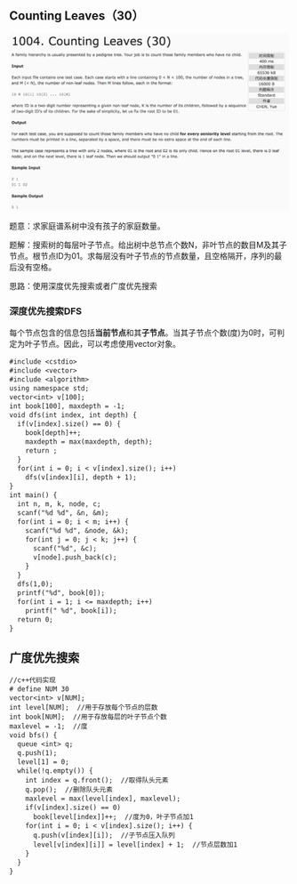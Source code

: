 ## Counting Leaves（30）

![1004](image/1004.png)

题意：求家庭谱系树中没有孩子的家庭数量。

题解：搜索树的每层叶子节点。给出树中总节点个数N，非叶节点的数目M及其子节点。根节点ID为01。求每层没有叶子节点的节点数量，且空格隔开，序列的最后没有空格。

思路：使用深度优先搜索或者广度优先搜索

### 深度优先搜索DFS

每个节点包含的信息包括**当前节点**和其**子节点**。当其子节点个数(度)为0时，可判定为叶子节点。因此，可以考虑使用vector对象。

```
#include <cstdio>
#include <vector>
#include <algorithm>
using namespace std;
vector<int> v[100];
int book[100], maxdepth = -1;
void dfs(int index, int depth) {
  if(v[index].size() == 0) {
    book[depth]++;
    maxdepth = max(maxdepth, depth);
    return ;
  }
  for(int i = 0; i < v[index].size(); i++)
    dfs(v[index][i], depth + 1);
}
int main() {
  int n, m, k, node, c;
  scanf("%d %d", &n, &m);
  for(int i = 0; i < m; i++) {
    scanf("%d %d", &node, &k);
    for(int j = 0; j < k; j++) {
      scanf("%d", &c);
      v[node].push_back(c);
    }
  }
  dfs(1,0);
  printf("%d", book[0]);
  for(int i = 1; i <= maxdepth; i++)
    printf(" %d", book[i]);
  return 0;
}
```

## 广度优先搜索

```
//c++代码实现
# define NUM 30
vector<int> v[NUM];
int level[NUM];  //用于存放每个节点的层数
int book[NUM];  //用于存放每层的叶子节点个数
maxlevel = -1;  //度
void bfs() {
  queue <int> q;
  q.push(1);
  level[1] = 0;
  while(!q.empty()) {
    int index = q.front();  //取得队头元素
    q.pop();  //删除队头元素
    maxlevel = max(level[index], maxlevel);
    if(v[index].size() == 0)
      book[level[index]]++;  //度为0，叶子节点加1
    for(int i = 0; i < v[index].size(); i++) {
      q.push(v[index][i]);  //子节点压入队列
      level[v[index][i]] = level[index] + 1;  //节点层数加1
    }
  }
}
```
